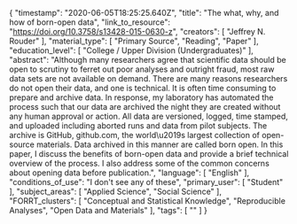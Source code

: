 {
    "timestamp": "2020-06-05T18:25:25.640Z",
    "title": "The what, why, and how of born-open data",
    "link_to_resource": "https://doi.org/10.3758/s13428-015-0630-z",
    "creators": [
        "Jeffrey N. Rouder"
    ],
    "material_type": [
        "Primary Source",
        "Reading",
        "Paper"
    ],
    "education_level": [
        "College / Upper Division (Undergraduates)"
    ],
    "abstract": "Although many researchers agree that scientific data should be open to scrutiny to ferret out poor analyses and outright fraud, most raw data sets are not available on demand. There are many reasons researchers do not open their data, and one is technical. It is often time consuming to prepare and archive data. In response, my laboratory has automated the process such that our data are archived the night they are created without any human approval or action. All data are versioned, logged, time stamped, and uploaded including aborted runs and data from pilot subjects. The archive is GitHub, github.com, the world\u2019s largest collection of open-source materials. Data archived in this manner are called born open. In this paper, I discuss the benefits of born-open data and provide a brief technical overview of the process. I also address some of the common concerns about opening data before publication.",
    "language": [
        "English"
    ],
    "conditions_of_use": "I don't see any of these",
    "primary_user": [
        "Student"
    ],
    "subject_areas": [
        "Applied Science",
        "Social Science"
    ],
    "FORRT_clusters": [
        "Conceptual and Statistical Knowledge",
        "Reproducible Analyses",
        "Open Data and Materials"
    ],
    "tags": [
        ""
    ]
}